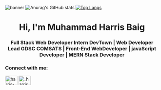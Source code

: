 ![banner](file:///C:/Users/user/Downloads/Web%20Developer.png)
![Anurag's GitHub stats](https://github-readme-stats.vercel.app/api?username=Harrisbaig7&show_icons=true&theme=radical)
[![Top Langs](https://github-readme-stats.vercel.app/api/top-langs/?username=Harrisbaig7)](https://github.com/anuraghazra/github-readme-stats)

<h1 align="center">Hi, I'm Muhammad Harris Baig</h1>
<h3 align="center">Full Stack Web Developer Intern DevTown | Web Developer Lead GDSC COMSATS | Front-End WebDeveloper | javaScript Developer | MERN Stack Developer</h3>
                                                                                               
<h3 align="left">Connect with me:</h3>
<p align="left">
<a href="https://www.linkedin.com/in/harris-baig-3a890a203/" target="blank"><img align="center" src="https://raw.githubusercontent.com/rahuldkjain/github-profile-readme-generator/master/src/images/icons/Social/linked-in-alt.svg" alt="harris-baig" height="30" width="40" /></a>
<a href="https://instagram.com/muhammad.maarij" target="blank"><img align="center" src="https://raw.githubusercontent.com/rahuldkjain/github-profile-readme-generator/master/src/images/icons/Social/instagram.svg" alt="_harrisbaig" height="30" width="40" /></a>
</p>
<p>
  <a href="https://github-readme-stats.vercel.app/api/top-langs/?     username=Harrisbaig7&theme=dark&hide_border=false&include_all_commits=false&count_private=false&layout=compact"/></a>
 
</p>

<!--
**Harrisbaig7/Harrisbaig7** is a ✨ _special_ ✨ repository because its `README.md` (this file) appears on your GitHub profile.

Here are some ideas to get you started:

- 🔭 I’m currently working on ...
- 🌱 I’m currently learning ...
- 👯 I’m looking to collaborate on ...
- 🤔 I’m looking for help with ...
- 💬 Ask me about ...
- 📫 How to reach me: ...
- 😄 Pronouns: ...
- ⚡ Fun fact: ...
-->
